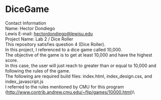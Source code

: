 # DiceGame
Contact Information\
Name: Hector Dondiego\
Lewis E-mail: hectordondiego@lewisu.edu\
Project Name: Lab 2 / Dice Roller\
This repository satisfies question 4 (Dice Roller).\
In this project, I referenced to a dice game called 10,000.\
The objective of the game is to get at least 10,000 and have the highest score.\
In this case, the user will just reach to greater than or equal to 10,000 and following the rules of the game.\
The following are required build files: index.html, index_design.css, and index_javascript.js\
I referred to the rules mentioned by CMU for this program (http://www.contrib.andrew.cmu.edu/~flip/games/10000.html)\
